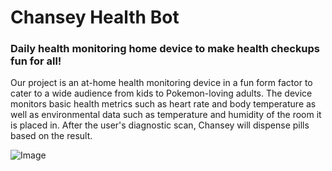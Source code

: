 # Chansey Health Bot
### Daily health monitoring home device to make health checkups fun for all!

Our project is an at-home health monitoring device in a fun form factor to cater to a wide audience from kids to Pokemon-loving adults. The device monitors basic health metrics such as heart rate and body temperature as well as environmental data such as temperature and humidity of the room it is placed in. After the user's diagnostic scan, Chansey will dispense pills based on the result.

![Image](https://github.com/user-attachments/assets/cb69dc84-8b30-41d6-a491-d0635e904a63)
